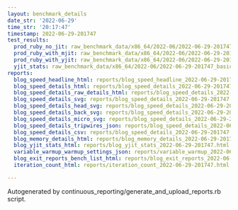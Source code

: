 ```yaml
---
layout: benchmark_details
date_str: '2022-06-29'
time_str: '20:17:47'
timestamp: 2022-06-29-201747
test_results:
  prod_ruby_no_jit: raw_benchmark_data/x86_64/2022-06/2022-06-29-201747_basic_benchmark_prod_ruby_no_jit.json
  prod_ruby_with_mjit: raw_benchmark_data/x86_64/2022-06/2022-06-29-201747_basic_benchmark_prod_ruby_with_mjit.json
  prod_ruby_with_yjit: raw_benchmark_data/x86_64/2022-06/2022-06-29-201747_basic_benchmark_prod_ruby_with_yjit.json
  yjit_stats: raw_benchmark_data/x86_64/2022-06/2022-06-29-201747_basic_benchmark_yjit_stats.json
reports:
  blog_speed_headline_html: reports/blog_speed_headline_2022-06-29-201747.html
  blog_speed_details_html: reports/blog_speed_details_2022-06-29-201747.html
  blog_speed_details_raw_details_html: reports/blog_speed_details_2022-06-29-201747.raw_details.html
  blog_speed_details_svg: reports/blog_speed_details_2022-06-29-201747.svg
  blog_speed_details_head_svg: reports/blog_speed_details_2022-06-29-201747.head.svg
  blog_speed_details_back_svg: reports/blog_speed_details_2022-06-29-201747.back.svg
  blog_speed_details_micro_svg: reports/blog_speed_details_2022-06-29-201747.micro.svg
  blog_speed_details_tripwires_json: reports/blog_speed_details_2022-06-29-201747.tripwires.json
  blog_speed_details_csv: reports/blog_speed_details_2022-06-29-201747.csv
  blog_memory_details_html: reports/blog_memory_details_2022-06-29-201747.html
  blog_yjit_stats_html: reports/blog_yjit_stats_2022-06-29-201747.html
  variable_warmup_warmup_settings_json: reports/variable_warmup_2022-06-29-201747.warmup_settings.json
  blog_exit_reports_bench_list_html: reports/blog_exit_reports_2022-06-29-201747.bench_list.html
  iteration_count_html: reports/iteration_count_2022-06-29-201747.html

---
```

Autogenerated by continuous_reporting/generate_and_upload_reports.rb script.
